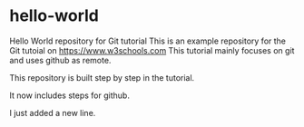 # hello-world
Hello World repository for Git tutorial
This is an example repository for the Git tutoial on https://www.w3schools.com
This tutorial mainly focuses on git and uses github as remote.

This repository is built step by step in the tutorial.

It now includes steps for github.

I just added a new line.
